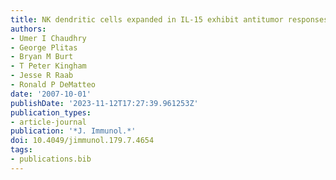 ```yaml
---
title: NK dendritic cells expanded in IL-15 exhibit antitumor responses in vivo
authors:
- Umer I Chaudhry
- George Plitas
- Bryan M Burt
- T Peter Kingham
- Jesse R Raab
- Ronald P DeMatteo
date: '2007-10-01'
publishDate: '2023-11-12T17:27:39.961253Z'
publication_types:
- article-journal
publication: '*J. Immunol.*'
doi: 10.4049/jimmunol.179.7.4654
tags:
- publications.bib
---
```

